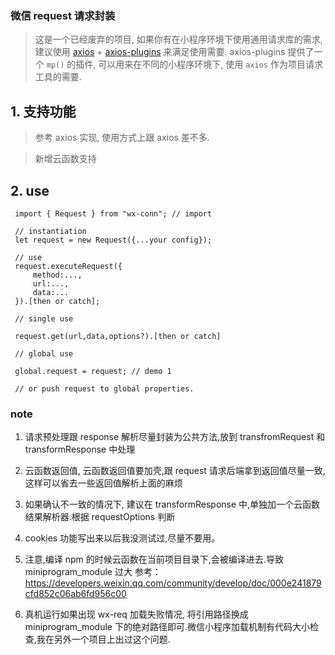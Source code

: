 ### 微信 request 请求封装

> 这是一个已经废弃的项目, 如果你有在小程序环境下使用通用请求库的需求, 建议使用 [axios](https://www.npmjs.com/package/axios) + [axios-plugins](https://www.npmjs.com/package/axios-plugins) 来满足使用需要.
> axios-plugins 提供了一个 `mp()` 的插件, 可以用来在不同的小程序环境下, 使用 `axios` 作为项目请求工具的需要.

## 1. 支持功能

> 参考 axios 实现, 使用方式上跟 axios 差不多.

> 新增云函数支持

## 2. use

```
 import { Request } from "wx-conn"; // import

 // instantiation
 let request = new Request({...your config});

 // use
 request.executeRequest({
     method:...,
     url:...,
     data:...
 }).[then or catch];

 // single use

 request.get(url,data,options?).[then or catch]

 // global use

 global.request = request; // demo 1

 // or push request to global properties.

```

### note

1. 请求预处理跟 response 解析尽量封装为公共方法,放到 transfromRequest 和 transformResponse 中处理
2. 云函数返回值, 云函数返回值要加壳,跟 request 请求后端拿到返回值尽量一致,这样可以省去一些返回值解析上面的麻烦
3. 如果确认不一致的情况下, 建议在 transformResponse 中,单独加一个云函数结果解析器.根据 requestOptions 判断
4. cookies 功能写出来以后我没测试过,尽量不要用。

5. 注意,编译 npm 的时候云函数在当前项目目录下,会被编译进去.导致 miniprogram_module 过大
   参考：https://developers.weixin.qq.com/community/develop/doc/000e241879cfd852c06ab6fd956c00

6. 真机运行如果出现 wx-req 加载失败情况, 将引用路径换成 miniprogram_module 下的绝对路径即可.微信小程序加载机制有代码大小检查,我在另外一个项目上出过这个问题.
